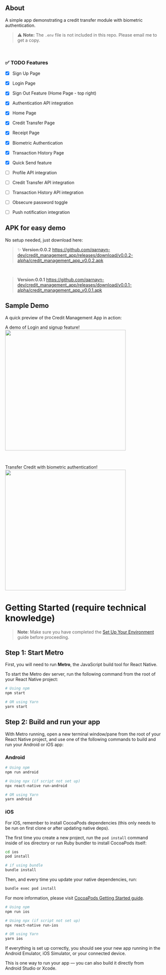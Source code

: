 ## About
A simple app demonstrating a credit transfer module with biometric authentication.
<br/>

> ⚠️ **Note:** The `.env` file is not included in this repo. Please email me to get a copy.
<br/>

### ✅ TODO Features
- [x] Sign Up Page
- [x] Login Page
- [x] Sign Out Feature (Home Page - top right)
- [x] Authentication API integration
- [x] Home Page
- [x] Credit Transfer Page
- [x] Receipt Page
- [x] Biometric Authentication
- [x] Transaction History Page
- [x] Quick Send feature
- [ ] Profile API integration
- [ ] Credit Transfer API integration
- [ ] Transaction History API integration
- [ ] Obsecure password toggle
- [ ] Push notification integration


## APK for easy demo
No setup needed, just download here:
> ✨ **Version:0.0.2** 
> https://github.com/qarnayn-dev/credit_management_app/releases/download/v0.0.2-alpha/credit_management_app_v0.0.2.apk

<br/>

>  **Version:0.0.1** 
> https://github.com/qarnayn-dev/credit_management_app/releases/download/v0.0.1-alpha/credit_management_app_v0.0.1.apk


## Sample Demo
A quick preview of the Credit Management App in action:
<br/>

A demo of Login and signup feature!  
<img src="src/assets/demo/credit_management_app_login.gif" width="390" />

<br/>

Transfer Credit with biometric authentication!  
<img src="src/assets/demo/credit_management_app_sample.gif" width="390" />


# Getting Started (require technical knowledge)
> **Note**: Make sure you have completed the [Set Up Your Environment](https://reactnative.dev/docs/set-up-your-environment) guide before proceeding.

## Step 1: Start Metro

First, you will need to run **Metro**, the JavaScript build tool for React Native.

To start the Metro dev server, run the following command from the root of your React Native project:

```sh
# Using npm
npm start

# OR using Yarn
yarn start
```

## Step 2: Build and run your app

With Metro running, open a new terminal window/pane from the root of your React Native project, and use one of the following commands to build and run your Android or iOS app:

### Android

```sh
# Using npm
npm run android

# Using npx (if script not set up)
npx react-native run-android

# OR using Yarn
yarn android
```

### iOS

For iOS, remember to install CocoaPods dependencies (this only needs to be run on first clone or after updating native deps).

The first time you create a new project, run the `pod install` command inside of ios directory or run Ruby bundler to install CocoaPods itself:

```sh
cd ios
pod install
```

```sh
# if using bundle
bundle install
```

Then, and every time you update your native dependencies, run:

```sh
bundle exec pod install
```

For more information, please visit [CocoaPods Getting Started guide](https://guides.cocoapods.org/using/getting-started.html).

```sh
# Using npm
npm run ios

# Using npx (if script not set up)
npx react-native run-ios

# OR using Yarn
yarn ios
```

If everything is set up correctly, you should see your new app running in the Android Emulator, iOS Simulator, or your connected device.

This is one way to run your app — you can also build it directly from Android Studio or Xcode.